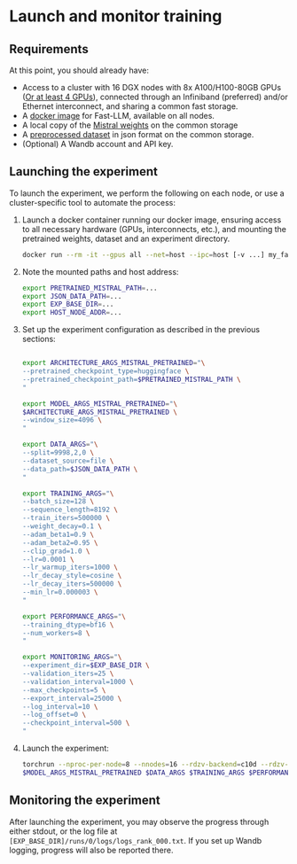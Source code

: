 # Launch and monitor training

## Requirements

At this point, you should already have:

- Access to a cluster with 16 DGX nodes with 8x A100/H100-80GB GPUs ([Or at least 4 GPUs](prepare_training.md)),
connected through an Infiniband (preferred) and/or Ethernet interconnect,
and sharing a common fast storage.
- A [docker image](getting_started.md) for Fast-LLM, available on all nodes.
- A local copy of the [Mistral weights](prepare_mistral.md) on the common storage
- A [preprocessed dataset](prepare_data.md) in json format on the common storage.
- (Optional) A Wandb account and API key.


## Launching the experiment

To launch the experiment, we perform the following on each node,
or use a cluster-specific tool to automate the process:
1. Launch a docker container running our docker image,
ensuring access to all necessary hardware (GPUs, interconnects, etc.),
and mounting the pretrained weights, dataset and an experiment directory.
    ```bash
   docker run --rm -it --gpus all --net=host --ipc=host [-v ...] my_fast_llm_image bash
    ```
2. Note the mounted paths and host address:
    ```bash
    export PRETRAINED_MISTRAL_PATH=...
    export JSON_DATA_PATH=...
    export EXP_BASE_DIR=...
    export HOST_NODE_ADDR=...
    ```
3. Set up the experiment configuration as described in the previous sections:
    ```bash

    export ARCHITECTURE_ARGS_MISTRAL_PRETRAINED="\
   --pretrained_checkpoint_type=huggingface \
   --pretrained_checkpoint_path=$PRETRAINED_MISTRAL_PATH \
   "

   export MODEL_ARGS_MISTRAL_PRETRAINED="\
   $ARCHITECTURE_ARGS_MISTRAL_PRETRAINED \
   --window_size=4096 \
   "

    export DATA_ARGS="\
    --split=9998,2,0 \
    --dataset_source=file \
    --data_path=$JSON_DATA_PATH \
    "

    export TRAINING_ARGS="\
    --batch_size=128 \
    --sequence_length=8192 \
    --train_iters=500000 \
    --weight_decay=0.1 \
    --adam_beta1=0.9 \
    --adam_beta2=0.95 \
    --clip_grad=1.0 \
    --lr=0.0001 \
    --lr_warmup_iters=1000 \
    --lr_decay_style=cosine \
    --lr_decay_iters=500000 \
    --min_lr=0.000003 \
    "

    export PERFORMANCE_ARGS="\
    --training_dtype=bf16 \
    --num_workers=8 \
    "

    export MONITORING_ARGS="\
    --experiment_dir=$EXP_BASE_DIR \
    --validation_iters=25 \
    --validation_interval=1000 \
    --max_checkpoints=5 \
    --export_interval=25000 \
    --log_interval=10 \
    --log_offset=0 \
    --checkpoint_interval=500 \
    "
    ```
4. Launch the experiment:
    ```bash
    torchrun --nproc-per-node=8 --nnodes=16 --rdzv-backend=c10d --rdzv-endpoint=$HOST_NODE_ADDR pretrain_fast_llm.py \
    $MODEL_ARGS_MISTRAL_PRETRAINED $DATA_ARGS $TRAINING_ARGS $PERFORMANCE_ARGS $MONITORING_ARGS
    ```

## Monitoring the experiment

After launching the experiment, you may observe the progress through either stdout,
or the log file at `[EXP_BASE_DIR]/runs/0/logs/logs_rank_000.txt`.
If you set up Wandb logging, progress will also be reported there.
